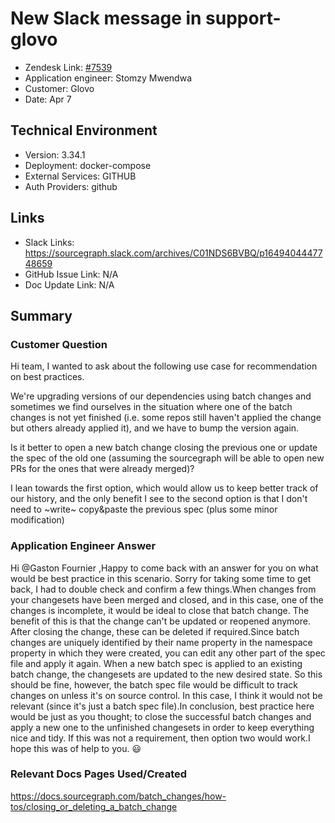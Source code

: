 
# New Slack message in support-glovo <!-- Ticket Title  Hint: include keywords to make it searchable -->

- Zendesk Link: [#7539](https://sourcegraph.zendesk.com/agent/tickets/7539)
- Application engineer: Stomzy Mwendwa
- Customer: Glovo <!-- Redact if this contains personally identifying information -->
- Date: Apr 7

<!-- Data populated from integration, speak to Ben Gordon or Michael Bali if not working -->
<!-- During Internal team trial, fill missing data manually (we are waiting for all data to sync) -->

## Technical Environment
- Version: 3.34.1​
- Deployment: docker-compose
- External Services: GITHUB
- Auth Providers: github


## Links
<!-- Data for application engineer manual entry -->
- Slack Links: https://sourcegraph.slack.com/archives/C01NDS6BVBQ/p1649404447748659 
- GitHub Issue Link: N/A
- Doc Update Link: N/A

## Summary
### Customer Question
Hi team, I wanted to ask about the following use case for recommendation on best practices.

We're upgrading versions of our dependencies using batch changes and sometimes we find ourselves in the situation where one of the batch changes is not yet finished (i.e. some repos still haven't applied the change but others already applied it), and we have to bump the version again.

Is it better to open a new batch change closing the previous one or update the spec of the old one (assuming the sourcegraph will be able to open new PRs for the ones that were already merged)?

I lean towards the first option, which would allow us to keep better track of our history, and the only benefit I see to the second option is that I don't need to ~write~ copy&paste the previous spec (plus some minor modification)
### Application Engineer Answer
Hi @Gaston Fournier ,Happy to come back with an answer for you on what would be best practice in this scenario. Sorry for taking some time to get back, I had to double check and confirm a few things.When changes from your changesets have been merged and closed, and in this case, one of the changes is incomplete, it would be ideal to close that batch change. The benefit of this is that the change can't be updated or reopened anymore.
After closing the change, these can be deleted if required.Since batch changes are uniquely identified by their name property in the namespace property in which they were created, you can edit any other part of the spec file and apply it again. When a new batch spec is applied to an existing batch change, the changesets are updated to the new desired state. So this should be fine, however, the batch spec file would be difficult to track changes on unless it's on source control. In this case, I think it would not be relevant (since it's just a batch spec file).In conclusion, best practice here would be just as you thought; to close the successful batch changes and apply a new one to the unfinished changesets in order to keep everything nice and tidy.
If this was not a requirement, then option two would work.I hope this was of help to you. :smiley:
### Relevant Docs Pages Used/Created
https://docs.sourcegraph.com/batch_changes/how-tos/closing_or_deleting_a_batch_change 
